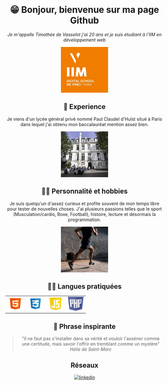 <!DOCTYPE html>
<html lang="en">
<head>
    <meta charset="UTF-8">
    <meta name="viewport" content="width=device-width, initial-scale=1.0">
    <link rel="stylesheet" type="text/css" href="style.css">
</head>
<body>
<center>

# 😁 Bonjour, bienvenue sur ma page Github
*Je m'appelle Timothée de Vasselot j'ai 20 ans et je suis étudiant à l'IIM en développement web*

<div class="img-iim">
    <div class="iim">
        <img src="Images/iim.jpg" alt="html logo" width="150" height="145"> 
    </div>
</div>

## 🦾 Experience
Je viens d'un lycée général privé nommé Paul Claudel d'Hulst situé à Paris dans lequel j'ai obtenu mon baccalauréat mention assez bien.

<div class="img-iim">
    <div class="iim">
        <img src="Images/pch.jpg" alt="html logo" width="150" height="145"> 
    </div>
</div>

## 🦹‍♂️ Personnalité et hobbies
Je suis quelqu'un d'assez curieux et profite souvent de mon temps libre pour tester de nouvelles choses. J'ai plusieurs passions telles que le sport (Musculation/cardio, Boxe, Football), histoire, lecture et désormais la programmation.

<div class="img-iim">
    <div class="iim">
        <img src="Images/sport.jpg" alt="html logo" width="150" height="145"> 
    </div>
</div>

## 👨‍💻 Langues pratiquées
<table>
<tr>
<div class="languages">
   <td> <div class="html">
        <img src="Images/html.jpg" alt="html logo" width="50" height="45"> 
    </div></td>
    <td><div class="css">
        <img src="Images/CSS.png" alt="css logo" width="50" height="45"> 
    </div></td>
    <td><div class="js">
        <img src="Images/JavaScript.png" alt="javascript logo" width="50" height="45"> 
    </div></td>
    <td><div class="php">
        <img src="Images/php.png" alt="php logo" width="50" height="45"> 
    </div></td>
    </tr>
</table>
</div>

## 💬 Phrase inspirante
>"Il ne faut pas s'installer dans sa vérité et vouloir l'asséner comme une certitude, mais savoir l'offrir en tremblant comme un mystère"
>*Hélie de Saint-Marc*

## Réseaux
[![linkedin](https://img.shields.io/badge/linkedin-0A66C2?style=for-the-badge&logo=linkedin&logoColor=white)](https://www.linkedin.com/in/timoth%C3%A9e-de-vasselot-26217624b/)



</body>
</html>
